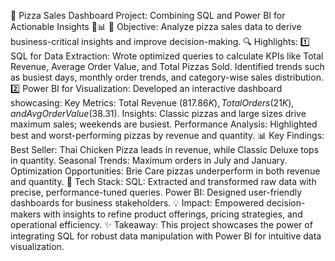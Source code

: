 🚀 Pizza Sales Dashboard Project: Combining SQL and Power BI for Actionable Insights 🍕📊
🎯 Objective: Analyze pizza sales data to derive business-critical insights and improve decision-making.
🔍 Highlights: 1️⃣ SQL for Data Extraction:
Wrote optimized queries to calculate KPIs like Total Revenue, Average Order Value, and Total Pizzas Sold.
Identified trends such as busiest days, monthly order trends, and category-wise sales distribution.
2️⃣ Power BI for Visualization:
Developed an interactive dashboard showcasing:
Key Metrics: Total Revenue ($817.86K), Total Orders (21K), and Avg Order Value ($38.31).
Insights: Classic pizzas and large sizes drive maximum sales; weekends are busiest.
Performance Analysis: Highlighted best and worst-performing pizzas by revenue and quantity.
📊 Key Findings:
Best Seller: Thai Chicken Pizza leads in revenue, while Classic Deluxe tops in quantity.
Seasonal Trends: Maximum orders in July and January.
Optimization Opportunities: Brie Care pizzas underperform in both revenue and quantity.
🔧 Tech Stack:
SQL: Extracted and transformed raw data with precise, performance-tuned queries.
Power BI: Designed user-friendly dashboards for business stakeholders.
💡 Impact: Empowered decision-makers with insights to refine product offerings, pricing strategies, and operational efficiency.
✨ Takeaway: This project showcases the power of integrating SQL for robust data manipulation with Power BI for intuitive data visualization.
